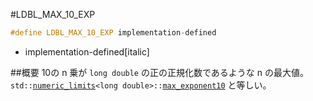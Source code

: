 #LDBL_MAX_10_EXP

```cpp
#define LDBL_MAX_10_EXP implementation-defined
```
* implementation-defined[italic]

##概要
10の n 乗が `long double` の正の正規化数であるような n の最大値。
`std::`[`numeric_limits`](/reference/limits/numeric_limits.md)`<long double>::`[`max_exponent10`](/reference/limits/numeric_limits/max_exponent10.md) と等しい。
